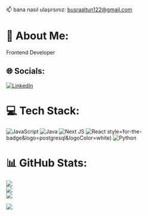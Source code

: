  📫 bana nasıl ulaşırsınız:
 busraaltun122@gmail.com
# 💫 About Me:
Frontend Developer

## 🌐 Socials:
[![LinkedIn](https://img.shields.io/badge/LinkedIn-%230077B5.svg?logo=linkedin&logoColor=white)](https://linkedin.com/in/Büşraaltun32) 

# 💻 Tech Stack:
![JavaScript](https://img.shields.io/badge/javascript-%23323330.svg?style=for-the-badge&logo=javascript&logoColor=%23F7DF1E) ![Java](https://img.shields.io/badge/java-%23ED8B00.svg?style=for-the-badge&logo=java&logoColor=white)  ![Next JS](https://img.shields.io/badge/Next-black?style=for-the-badge&logo=next.js&logoColor=white) ![React](https://img.shields.io/badge/react-%2320232a.svg?style=for-the-badge&logo=react&logoColor=%2361DAFB) style=for-the-badge&logo=postgresql&logoColor=white) 	![Python](https://img.shields.io/badge/python-3670A0?style=for-the-badge&logo=python&logoColor=ffdd54)
# 📊 GitHub Stats:
![](https://github-readme-stats.vercel.app/api?username=Busraltun258&theme=dark&hide_border=false&include_all_commits=false&count_private=false)<br/>
![](https://github-readme-streak-stats.herokuapp.com/?user=Busraltun258&theme=dark&hide_border=false)<br/>
![](https://github-readme-stats.vercel.app/api/top-langs/?username=Busraltun258&theme=dark&hide_border=false&include_all_commits=false&count_private=false&layout=compact)

[![](https://visitcount.itsvg.in/api?id=Busraltun258&icon=0&color=0)](https://visitcount.itsvg.in)

<!-- Proudly created with GPRM ( https://gprm.itsvg.in ) -->
